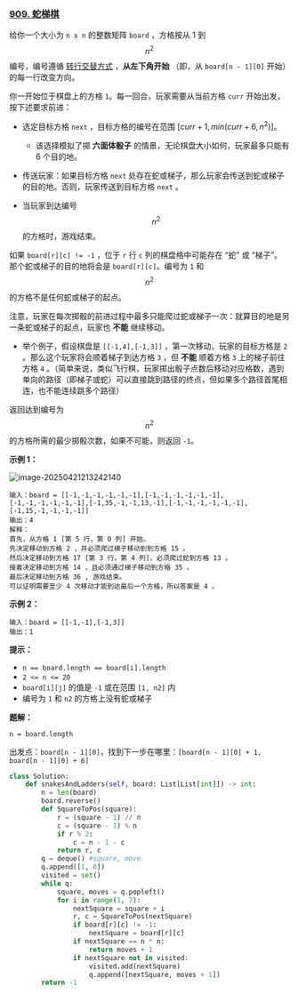 ### [909. 蛇梯棋](https://leetcode.cn/problems/snakes-and-ladders/)

给你一个大小为 `n x n` 的整数矩阵 `board` ，方格按从 $1$ 到 $$n^2$$ 编号，编号遵循 [转行交替方式](https://baike.baidu.com/item/牛耕式转行书写法/17195786) ，**从左下角开始** （即，从 `board[n - 1][0]` 开始）的每一行改变方向。

你一开始位于棋盘上的方格 `1`。每一回合，玩家需要从当前方格 `curr` 开始出发，按下述要求前进：

- 选定目标方格 `next`  ，目标方格的编号在范围 $[curr + 1, min(curr + 6, n^2)]$。

  - 该选择模拟了掷 **六面体骰子** 的情景，无论棋盘大小如何，玩家最多只能有 6 个目的地。
  
- 传送玩家：如果目标方格 `next` 处存在蛇或梯子，那么玩家会传送到蛇或梯子的目的地。否则，玩家传送到目标方格 `next` 。 

- 当玩家到达编号 $$n^2$$ 的方格时，游戏结束。

如果 `board[r][c] != -1` ，位于 `r` 行 `c` 列的棋盘格中可能存在 “蛇” 或 “梯子”。那个蛇或梯子的目的地将会是 `board[r][c]`。编号为 `1` 和 $$n^2$$ 的方格不是任何蛇或梯子的起点。

注意，玩家在每次掷骰的前进过程中最多只能爬过蛇或梯子一次：就算目的地是另一条蛇或梯子的起点，玩家也 **不能** 继续移动。

- 举个例子，假设棋盘是 `[[-1,4],[-1,3]]` ，第一次移动，玩家的目标方格是 `2` 。那么这个玩家将会顺着梯子到达方格 `3` ，但 **不能** 顺着方格 `3` 上的梯子前往方格 `4` 。（简单来说，类似飞行棋，玩家掷出骰子点数后移动对应格数，遇到单向的路径（即梯子或蛇）可以直接跳到路径的终点，但如果多个路径首尾相连，也不能连续跳多个路径）

返回达到编号为 $$n^2$$ 的方格所需的最少掷骰次数，如果不可能，则返回 `-1`。

**示例 1：**

![image-20250421213242140](assets/image-20250421213242140.png)

```
输入：board = [[-1,-1,-1,-1,-1,-1],[-1,-1,-1,-1,-1,-1],[-1,-1,-1,-1,-1,-1],[-1,35,-1,-1,13,-1],[-1,-1,-1,-1,-1,-1],[-1,15,-1,-1,-1,-1]]
输出：4
解释：
首先，从方格 1 [第 5 行，第 0 列] 开始。 
先决定移动到方格 2 ，并必须爬过梯子移动到到方格 15 。
然后决定移动到方格 17 [第 3 行，第 4 列]，必须爬过蛇到方格 13 。
接着决定移动到方格 14 ，且必须通过梯子移动到方格 35 。 
最后决定移动到方格 36 , 游戏结束。 
可以证明需要至少 4 次移动才能到达最后一个方格，所以答案是 4 。 
```

**示例 2：**

```
输入：board = [[-1,-1],[-1,3]]
输出：1
```

**提示：**

- `n == board.length == board[i].length`
- `2 <= n <= 20`
- `board[i][j]` 的值是 `-1` 或在范围 `[1, n2]` 内
- 编号为 `1` 和 `n2` 的方格上没有蛇或梯子



**题解：**

`n = board.length`

出发点：`board[n - 1][0]`，找到下一步在哪里：`[board[n - 1][0] + 1, board[n - 1][0] + 6]`

```python
class Solution:
    def snakesAndLadders(self, board: List[List[int]]) -> int:
        n = len(board)
        board.reverse()
        def SquareToPos(square):
            r = (square - 1) // n
            c = (square - 1) % n
            if r % 2:
                c = n - 1 - c
            return r, c
        q = deque() #square, move
        q.append([1, 0])
        visited = set()
        while q:
            square, moves = q.popleft()
            for i in range(1, 7):
                nextSquare = square + i
                r, c = SquareToPos(nextSquare)
                if board[r][c] != -1:
                    nextSquare = board[r][c]
                if nextSquare == n * n:
                    return moves + 1
                if nextSquare not in visited:
                    visited.add(nextSquare)
                    q.append([nextSquare, moves + 1])
        return -1
```

